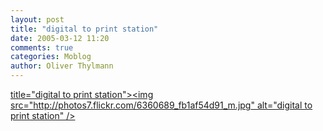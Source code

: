 ```yaml
---
layout: post
title: "digital to print station"
date: 2005-03-12 11:20
comments: true
categories: Moblog
author: Oliver Thylmann
---
```



[ title=&quot;digital to print station&quot;&gt;&lt;img src=&quot;http://photos7.flickr.com/6360689_fb1af54d91_m.jpg&quot; alt=&quot;digital to print station&quot; /&gt;](http://www.flickr.com/photos/oliver/6360689/)


